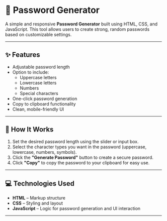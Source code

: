 # 🔐 Password Generator

A simple and responsive **Password Generator** built using HTML, CSS, and JavaScript. This tool allows users to create strong, random passwords based on customizable settings.

---

## ✨ Features

- Adjustable password length
- Option to include:
  - Uppercase letters
  - Lowercase letters
  - Numbers
  - Special characters
- One-click password generation
- Copy to clipboard functionality
- Clean, mobile-friendly UI

---

## 🚀 How It Works

1. Set the desired password length using the slider or input box.
2. Select the character types you want in the password (uppercase, lowercase, numbers, symbols).
3. Click the **"Generate Password"** button to create a secure password.
4. Click **"Copy"** to copy the password to your clipboard for easy use.

---

## 💻 Technologies Used

- **HTML** – Markup structure
- **CSS** – Styling and layout
- **JavaScript** – Logic for password generation and UI interaction

---
